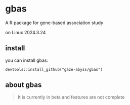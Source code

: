 # gbas
A R package for gene-based association study

on Linux
2024.3.24

## install
you can install gbas:
```
devtools::install_github("gaze-abyss/gbas")
```

## about gbas
> It is currently in beta and features are not complete
